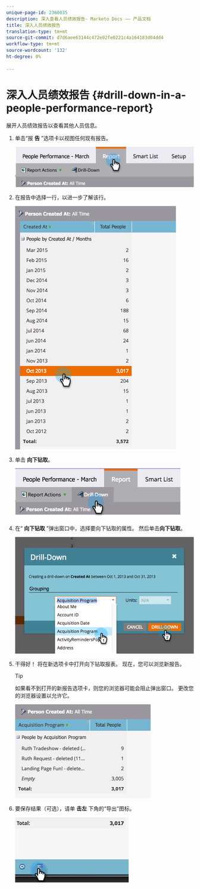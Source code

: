 ```yaml
---
unique-page-id: 2360035
description: 深入查看人员绩效报告- Marketo Docs —— 产品文档
title: 深入人员绩效报告
translation-type: tm+mt
source-git-commit: d7d6aee63144c472e02fe0221c4a164183d04dd4
workflow-type: tm+mt
source-wordcount: '132'
ht-degree: 0%

---
```



# 深入人员绩效报告 {#drill-down-in-a-people-performance-report}

展开人员绩效报告以查看其他人员信息。

1. 单击“报 **告** ”选项卡以视图任何现有报告。

   ![](assets/one.png)

1. 在报告中选择一行，以进一步了解该行。

   ![](assets/two.png)

1. 单击 **向下钻取**。

   ![](assets/three.png)

1. 在“ **向下钻取** ”弹出窗口中，选择要向下钻取的属性。 然后单击**向下钻取**。

   ![](assets/four.png)

1. 干得好！ 将在新选项卡中打开向下钻取报表。 现在，您可以浏览新报告。

   >[!TIP]
   >
   >如果看不到打开的新报告选项卡，则您的浏览器可能会阻止弹出窗口。 更改您的浏览器设置以允许它。

   ![](assets/five.png)

1. 要保存结果（可选），请单 **击左** 下角的“导出”图标。

   ![](assets/six.png)

